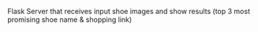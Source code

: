 Flask Server that receives input shoe images and show results (top 3 most promising shoe name & shopping link)
